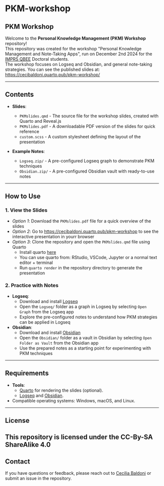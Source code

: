 # PKM-workshop

## PKM Workshop

Welcome to the **Personal Knowledge Management (PKM) Workshop** repository! <br>
This repository was created for the workshop "Personal Knowledge Management and Note-Taking Apps", run on December 2nd 2024 for the [IMPRS QBEE](https://imprs-qbee.mpg.de/) Doctoral students. <br>
The workshop focuses on Logseq and Obsidian, and general note-taking strategies. You can see the published slides at: https://cecibaldoni.quarto.pub/pkm-workshop/

---

## Contents

- **Slides**: 
  - `PKMslides.qmd` - The source file for the workshop slides, created with Quarto and Reveal.js
  - `PKMslides.pdf` - A downloadable PDF version of the slides for quick reference
  - `custom.scss` - A custom stylesheet defining the layout of the presentation

- **Example Notes**: 
  - `Logseq.zip/` - A pre-configured Logseq graph to demonstrate PKM techniques
  - `Obsidian.zip/` - A pre-configured Obsidian vault with ready-to-use notes

---

## How to Use

### **1. View the Slides**
- *Option 1*: Download the `PKMslides.pdf` file for a quick overview of the slides
- *Option 2*: Go to https://cecibaldoni.quarto.pub/pkm-workshop to see the interactive presentation in yourr browser
- *Option 3*: Clone the repository and open the `PKMslides.qmd` file using Quarto
  - Install quarto [here](https://quarto.org/docs/get-started/)
  - You can use quarto from: RStudio, VSCode, Jupyter or a normal text editor + terminal
  - Run `quarto render` in the repository directory to generate the presentation

### **2. Practice with Notes**
- **Logseq**:
  - Download and install [Logseq](https://logseq.com/)
  - Open the `Logseq/` folder as a graph in Logseq by selecting `Open Graph` from the Logseq app
  - Explore the pre-configured notes to understand how PKM strategies can be applied in Logseq
- **Obsidian**:
  - Download and install [Obsidian](https://obsidian.md/)
  - Open the `Obsidian/` folder as a vault in Obsidian by selecting `Open Folder as Vault` from the Obsidian app
  - Use the prepared notes as a starting point for experimenting with PKM techniques

---

## Requirements

- **Tools**:
  - [Quarto](https://quarto.org/docs/get-started/) for rendering the slides (optional).
  - [Logseq](https://logseq.com/) and [Obsidian](https://obsidian.md/).
- Compatible operating systems: Windows, macOS, and Linux.

---

## License

This repository is licensed under the CC-By-SA ShareAlike 4.0
---

## Contact

If you have questions or feedback, please reach out to [Cecilia Baldoni](cbaldoni@ab.mpg.de) or submit an issue in the repository.
